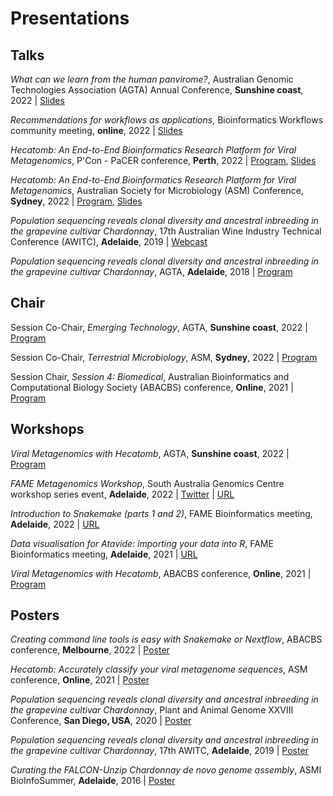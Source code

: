 # Presentations

## Talks

_What can we learn from the human panvirome?_, 
Australian Genomic Technologies Association (AGTA) Annual Conference, 
__Sunshine coast__, 2022 |
[Slides](https://cloudstor.aarnet.edu.au/plus/s/QqmKKsf9rOCwu1w)

_Recommendations for workflows as applications_, 
Bioinformatics Workflows community meeting, 
__online__, 2022 |
[Slides](https://cloudstor.aarnet.edu.au/plus/s/Ix8OeruvZbPS9Gx)

_Hecatomb: An End-to-End Bioinformatics Research Platform for Viral Metagenomics_, 
P'Con - PaCER conference, 
__Perth__, 2022 |
[Program](/docs/PCon22_Agenda.pdf), [Slides](https://cloudstor.aarnet.edu.au/plus/s/AfMYay7EQMEbAjF)

_Hecatomb: An End-to-End Bioinformatics Research Platform for Viral Metagenomics_, 
Australian Society for Microbiology (ASM) Conference, 
__Sydney__, 2022 | 
[Program](/docs/Program_ASM2022.pdf), [Slides](https://cloudstor.aarnet.edu.au/plus/s/AfMYay7EQMEbAjF)

_Population sequencing reveals clonal diversity and ancestral inbreeding in the grapevine cultivar Chardonnay_,
17th Australian Wine Industry Technical Conference (AWITC), 
__Adelaide__, 2019 | 
[Webcast](https://bit.ly/2ytanb6)

_Population sequencing reveals clonal diversity and ancestral inbreeding in the grapevine cultivar Chardonnay_,
AGTA, 
__Adelaide__, 2018 | 
[Program](/docs/AGTA-2018-Draft-Program-V5.pdf)

## Chair

Session Co-Chair, _Emerging Technology_, 
AGTA, 
__Sunshine coast__, 2022 |
[Program](/docs/AGTA.2022.Program.pdf)

Session Co-Chair, _Terrestrial Microbiology_, 
ASM, 
__Sydney__, 2022 |
[Program](/docs/Program_ASM2022.pdf)

Session Chair, _Session 4: Biomedical_, 
Australian Bioinformatics and Computational Biology Society (ABACBS) conference, 
__Online__, 2021 | 
[Program](/docs/Program_ABACBS2021.pdf)

## Workshops

_Viral Metagenomics with Hecatomb_, 
AGTA, 
__Sunshine coast__, 2022 |
[Program](/docs/AGTA.2022.Program.pdf)

_FAME Metagenomics Workshop_, 
South Australia Genomics Centre workshop series event, 
__Adelaide__, 2022 |
[Twitter](https://twitter.com/SA_genomics/status/1539053100316913664) | 
[URL](https://bioinf.cc/workshop2022)

_Introduction to Snakemake (parts 1 and 2)_, 
FAME Bioinformatics meeting, 
__Adelaide__, 2022 | 
[URL](https://fame.flinders.edu.au/blog/2022/05/10/snakemake-intro)

_Data visualisation for Atavide: importing your data into R_, 
FAME Bioinformatics meeting, 
__Adelaide__, 2021 |
[URL](https://fame.flinders.edu.au/blog/2021/09/24/atavide-import)

_Viral Metagenomics with Hecatomb_, 
ABACBS conference, 
__Online__, 2021 | 
[Program](/docs/Program_ABACBS2021.pdf)

## Posters

_Creating command line tools is easy with Snakemake or Nextflow_,
ABACBS conference,
__Melbourne__, 2022 |
[Poster](https://cloudstor.aarnet.edu.au/plus/s/7unV1NNW59oY47X)

_Hecatomb: Accurately classify your viral metagenome sequences_, 
ASM conference, 
__Online__, 2021 | 
[Poster](/docs/Hecatomb_ASM2021.png)

_Population sequencing reveals clonal diversity and ancestral inbreeding in the grapevine cultivar Chardonnay_,
Plant and Animal Genome XXVIII Conference, 
__San Diego, USA__, 2020 |
[Poster](/docs/30-Chardonnay-genome.pdf)

_Population sequencing reveals clonal diversity and ancestral inbreeding in the grapevine cultivar Chardonnay_, 
17th AWITC, __Adelaide__, 2019 | 
[Poster](/docs/30-Chardonnay-genome.pdf)
  
_Curating the FALCON-Unzip Chardonnay de novo genome assembly_, 
ASMI BioInfoSummer, 
__Adelaide__, 2016 | 
[Poster](/docs/Roach-Bioinfosummer-2016.pdf)
